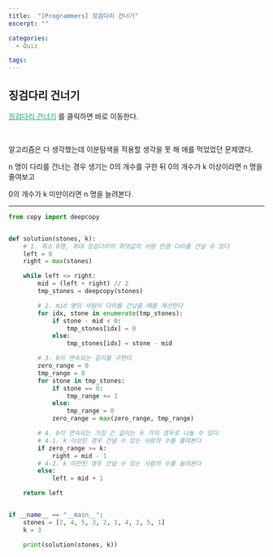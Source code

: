 ```yaml
---
title:  "[Programmers] 징검다리 건너기"
excerpt: ""

categories:
  - Quiz

tags:
---
```


## 징검다리 건너기

<a href="https://programmers.co.kr/learn/courses/30/lessons/64062" style="color:#0FA678">징검다리 건너기</a> 를 클릭하면 바로 이동한다.

<br>

알고리즘은 다 생각했는데 이분탐색을 적용할 생각을 못 해 애를 먹었었던 문제였다.

n 명이 다리를 건너는 경우 생기는 0의 개수를 구한 뒤 0의 개수가 k 이상이라면 n 명을 줄여보고

0의 개수가 k 미만이라면 n 명을 늘려본다.

---

```python
from copy import deepcopy


def solution(stones, k):
    # 1. 최소 0명, 최대 징검다리의 최댓값의 사람 만큼 다리를 건널 수 있다
    left = 0
    right = max(stones)

    while left <= right:
        mid = (left + right) // 2
        tmp_stones = deepcopy(stones)

        # 2. mid 명의 사람이 다리를 건넜을 때를 계산한다
        for idx, stone in enumerate(tmp_stones):
            if stone - mid < 0:
                tmp_stones[idx] = 0
            else:
                tmp_stones[idx] = stone - mid

        # 3. 0이 연속되는 길이를 구한다
        zero_range = 0
        tmp_range = 0
        for stone in tmp_stones:
            if stone == 0:
                tmp_range += 1
            else:
                tmp_range = 0
            zero_range = max(zero_range, tmp_range)

        # 4. 0이 연속되는 가장 긴 길이는 두 가지 경우로 나눌 수 있다
        # 4-1. k 이상인 경우 건널 수 있는 사람의 수를 줄여본다
        if zero_range >= k:
            right = mid - 1
        # 4-2. k 미만인 경우 건널 수 있는 사람의 수를 늘려본다
        else:
            left = mid + 1

    return left


if __name__ == "__main__":
    stones = [2, 4, 5, 3, 2, 1, 4, 2, 5, 1]
    k = 3

    print(solution(stones, k))
```

 <br>
